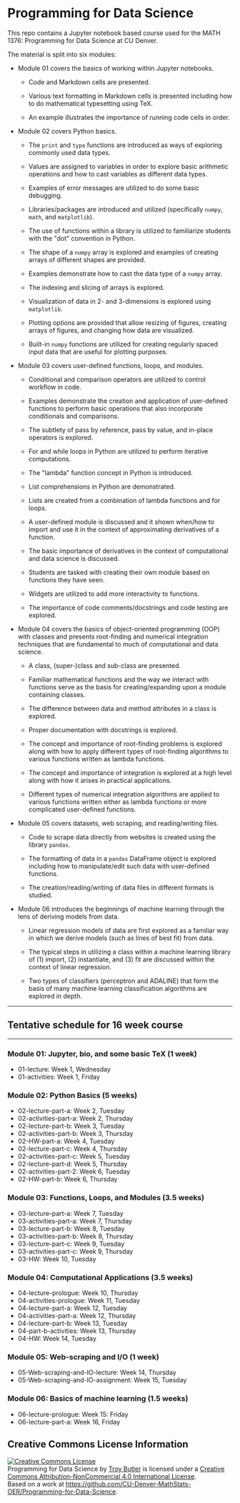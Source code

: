 # Programming for Data Science

This repo contains a Jupyter notebook based course used for the MATH 1376: Programming for Data Science at CU Denver.

The material is split into six modules:

- Module 01 covers the basics of working within Jupyter notebooks.

  - Code and Markdown cells are presented.
  
  - Various text formatting in Markdown cells is presented including how to do mathematical typesetting using TeX. 
  
  - An example illustrates the importance of running code cells in order.

- Module 02 covers Python basics.

  - The `print` and `type` functions are introduced as ways of exploring commonly used data types.
  
  - Values are assigned to variables in order to explore basic arithmetic operations and how to cast variables as different data types.
  
  - Examples of error messages are utilized to do some basic debugging. 
  
  - Libraries/packages are introduced and utilized (specifically `numpy`, `math`, and `matplotlib`).
  
  - The use of functions within a library is utilized to familiarize students with the "dot" convention in Python.
  
  - The shape of a `numpy` array is explored and examples of creating arrays of different shapes are provided. 
  
  - Examples demonstrate how to cast the data type of a `numpy` array.
  
  - The indexing and slicing of arrays is explored. 
  
  - Visualization of data in 2- and 3-dimensions is explored using `matplotlib`.
  
  - Plotting options are provided that allow resizing of figures, creating arrays of figures, and changing how data are visualized.
  
  - Built-in `numpy` functions are utilized for creating regularly spaced input data that are useful for plotting purposes.

- Module 03 covers user-defined functions, loops, and modules.

  - Conditional and comparison operators are utilized to control workflow in code.
  
  - Examples demonstrate the creation and application of user-defined functions to perform basic operations that also incorporate conditionals and comparisons.
  
  - The subtlety of pass by reference, pass by value, and in-place operators is explored.
  
  - For and while loops in Python are utilized to perform iterative computations.
  
  - The "lambda" function concept in Python is introduced.
  
  - List comprehensions in Python are demonstrated.
  
  - Lists are created from a combination of lambda functions and for loops.
  
  - A user-defined module is discussed and it shown when/how to import and use it in the context of approximating derivatives of a function.
  
  - The basic importance of derivatives in the context of computational and data science is discussed.
  
  - Students are tasked with creating their own module based on functions they have seen.

  - Widgets are utilized to add more interactivity to functions.
  
  - The importance of code comments/docstrings and code testing are explored. 
  
- Module 04 covers the basics of object-oriented programming (OOP) with classes and presents root-finding and numerical integration techniques that are fundamental to much of computational and data science. 

  - A class, (super-)class and sub-class are presented. 
  
  - Familiar mathematical functions and the way we interact with functions serve as the basis for creating/expanding upon a module containing classes.
  
  - The difference between data and method attributes in a class is explored.
  
  - Proper documentation with docstrings is explored.
  
  - The concept and importance of root-finding problems is explored along with how to apply different types of root-finding algorithms to various functions written as lambda functions.
  
  - The concept and importance of integration is explored at a high level along with how it arises in practical applications.

  - Different types of numerical integration algorithms are applied to various functions written either as lambda functions or more complicated user-defined functions.
  
- Module 05 covers datasets, web scraping, and reading/writing files.

  - Code to scrape data directly from websites is created using the library `pandas`.

  - The formatting of data in a `pandas` DataFrame object is explored including how to manipulate/edit such data with user-defined functions.

  - The creation/reading/writing of data files in different formats is studied.
  
- Module 06 introduces the beginnings of machine learning through the lens of deriving models from data.

  - Linear regression models of data are first explored as a familiar way in which we derive models (such as lines of best fit) from data. 
  
  - The typical steps in utilizing a class within a machine learning library of (1) import, (2) instantiate, and (3) fit are discussed within the context of linear regression.
  
  - Two types of classifiers (perceptron and ADALINE) that form the basis of many machine learning classification algorithms are explored in depth.
  
---

## Tentative schedule for 16 week course
---

### Module 01: Jupyter, bio, and some basic TeX (1 week)
- 01-lecture: Week 1, Wednesday
- 01-activities: Week 1, Friday

### Module 02: Python Basics (5 weeks)
- 02-lecture-part-a: Week 2, Tuesday
- 02-activities-part-a: Week 2, Thursday
- 02-lecture-part-b: Week 3, Tuesday
- 02-activities-part-b: Week 3, Thursday
- 02-HW-part-a: Week 4, Tuesday
- 02-lecture-part-c: Week 4, Thursday
- 02-activities-part-c: Week 5, Tuesday
- 02-lecture-part-d: Week 5, Thursday
- 02-activities-part-2: Week 6, Tuesday
- 02-HW-part-b: Week 6, Thursday

### Module 03: Functions, Loops, and Modules  (3.5 weeks)
- 03-lecture-part-a: Week 7, Tuesday
- 03-activities-part-a: Week 7, Thursday
- 03-lecture-part-b: Week 8, Tuesday
- 03-activities-part-b: Week 8, Thursday
- 03-lecture-part-c: Week 9, Tuesday
- 03-activities-part-c: Week 9, Thursday
- 03-HW: Week 10, Tuesday

### Module 04: Computational Applications (3.5 weeks)
- 04-lecture-prologue: Week 10, Thursday
- 04-activities-prologue: Week 11, Tuesday
- 04-lecture-part-a: Week 12, Tuesday
- 04-activities-part-a: Week 12, Thursday
- 04-lecture-part-b: Week 13, Tuesday
- 04-part-b-activities: Week 13, Thursday
- 04-HW: Week 14, Tuesday

### Module 05: Web-scraping and I/O (1 week)
- 05-Web-scraping-and-IO-lecture: Week 14, Thursday
- 05-Web-scraping-and-IO-assignment: Week 15, Tuesday

### Module 06: Basics of machine learning (1.5 weeks)
- 06-lecture-prologue: Week 15: Friday
- 06-lecture-part-a: Week 16, Friday

## Creative Commons License Information
<a rel="license" href="http://creativecommons.org/licenses/by-nc/4.0/"><img alt="Creative Commons License" style="border-width:0" src="https://i.creativecommons.org/l/by-nc/4.0/80x15.png" /></a><br /><span xmlns:dct="http://purl.org/dc/terms/" property="dct:title">Programming for Data Science</span> by <a xmlns:cc="http://creativecommons.org/ns#" href="https://github.com/CU-Denver-MathStats-OER/Programming-for-Data-Science" property="cc:attributionName" rel="cc:attributionURL">Troy Butler</a> is licensed under a <a rel="license" href="http://creativecommons.org/licenses/by-nc/4.0/">Creative Commons Attribution-NonCommercial 4.0 International License</a>.<br />Based on a work at <a xmlns:dct="http://purl.org/dc/terms/" href="https://github.com/CU-Denver-MathStats-OER/Programming-for-Data-Science" rel="dct:source">https://github.com/CU-Denver-MathStats-OER/Programming-for-Data-Science</a>.
